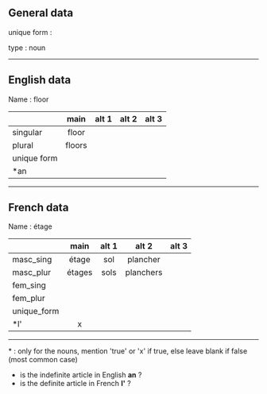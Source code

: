 ## General data

unique form :

type : noun

---

## English data

Name : floor

|             |  main  | alt 1 | alt 2 | alt 3 |
| :---------- | :----: | :---: | :---: | ----- |
| singular    | floor  |       |       |       |
| plural      | floors |       |       |       |
| unique form |        |       |       |       |
| \*an        |        |       |       |       |

---

## French data

Name : étage

|             |  main  | alt 1 |   alt 2   | alt 3 |
| :---------- | :----: | :---: | :-------: | :---: |
| masc_sing   | étage  |  sol  | plancher  |       |
| masc_plur   | étages | sols  | planchers |       |
| fem_sing    |        |       |           |       |
| fem_plur    |        |       |           |       |
| unique_form |        |       |           |       |
| \*l'        |   x    |       |           |       |

---

\* : only for the nouns, mention 'true' or 'x' if true, else leave blank if false (most common case)

- is the indefinite article in English **an** ?
- is the definite article in French **l'** ?
